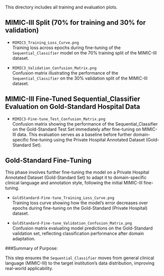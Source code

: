 This directory includes all training and evaluation plots.

## MIMIC‑III Split (70% for training and 30% for validation)

- `MIMIC3_Training_Loss_Curve.png`  
  Training loss across epochs during fine-tuning of the `Sequential_Classifier` model on the 70% training split of the MIMIC-III dataset.

- `MIMIC3_Validation_Confusion_Matrix.png`  
  Confusion matrix illustrating the performance of the `Sequential_Classifier` on the 30% validation split of the MIMIC-III dataset.

## MIMIC-III Fine-Tuned Sequential_Classifier Evaluation on Gold-Standard Hospital Data
- `MIMIC3-Fine-tune_Test_Confusion_Matrix.png`  
  Confusion matrix showing the performance of the Sequential_Classifier on the Gold-Standard Test Set immediately after fine-tuning on MIMIC-III data. This evaluation serves as a baseline before further domain-specific fine-tuning using the Private Hospital Annotated Dataset (Gold-Standard Set).

## Gold‑Standard Fine‑Tuning 

This phase involves further fine-tuning the model on a Private Hospital Annotated Dataset (Gold-Standard Set) to adapt it to domain-specific clinical language and annotation style, following the initial MIMIC-III fine-tuning.

- `GoldStandard-Fine-tune_Training_Loss_Curve.png`  
  Training loss curve showing how the model’s error decreases over epochs during fine-tuning on the Gold-Standard (Private Hospital) dataset.

- `GoldStandard-Fine-tune_Validation_Confusion_Matrix.png`  
  Confusion matrix evaluating model predictions on the Gold-Standard validation set, reflecting classification performance after domain adaptation.

###Summary of Purpose:

This step ensures the `Sequential_Classifier` moves from general clinical language (MIMIC-III) to the target institution’s data distribution, improving real-world applicability.

